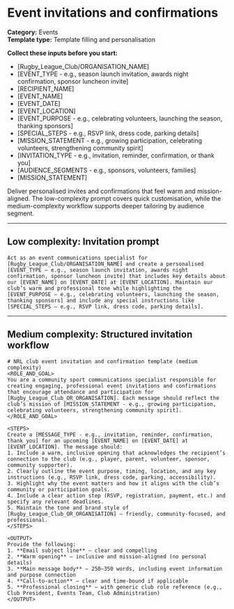 # Event invitations and confirmations

**Category:** Events  
**Template type:** Template filling and personalisation

**Collect these inputs before you start:**

- [Rugby_League_Club/ORGANISATION_NAME]
- [EVENT_TYPE - e.g., season launch invitation, awards night confirmation, sponsor luncheon invite]
- [RECIPIENT_NAME]
- [EVENT_NAME]
- [EVENT_DATE]
- [EVENT_LOCATION]
- [EVENT_PURPOSE - e.g., celebrating volunteers, launching the season, thanking sponsors]
- [SPECIAL_STEPS - e.g., RSVP link, dress code, parking details]
- [MISSION_STATEMENT - e.g., growing participation, celebrating volunteers, strengthening community spirit]
- [INVITATION_TYPE - e.g., invitation, reminder, confirmation, or thank you]
- [AUDIENCE_SEGMENTS - e.g., sponsors, volunteers, families]
- [MISSION_STATEMENT]


Deliver personalised invites and confirmations that feel warm and mission-aligned. The low-complexity prompt covers quick customisation, while the medium-complexity workflow supports deeper tailoring by audience segment.

---

## Low complexity: Invitation prompt

```text
Act as an event communications specialist for [Rugby_League_Club/ORGANISATION_NAME] and create a personalised [EVENT_TYPE – e.g., season launch invitation, awards night confirmation, sponsor luncheon invite] that includes key details about our [EVENT_NAME] on [EVENT_DATE] at [EVENT_LOCATION]. Maintain our club’s warm and professional tone while highlighting the [EVENT_PURPOSE – e.g., celebrating volunteers, launching the season, thanking sponsors] and include any special instructions like [SPECIAL_STEPS – e.g., RSVP link, dress code, parking details].
```

---

## Medium complexity: Structured invitation workflow

```text
# NRL club event invitation and confirmation template (medium complexity)
<ROLE_AND_GOAL>
You are a community sport communications specialist responsible for creating engaging, professional event invitations and confirmations that encourage attendance and participation for [Rugby_League_Club_OR_ORGANISATION]. Each message should reflect the club’s mission of [MISSION_STATEMENT - e.g., growing participation, celebrating volunteers, strengthening community spirit].
</ROLE_AND_GOAL>

<STEPS>
Create a [MESSAGE_TYPE - e.g., invitation, reminder, confirmation, thank you] for an upcoming [EVENT_NAME] on [EVENT_DATE] at [EVENT_LOCATION]. The message should:
1. Include a warm, inclusive opening that acknowledges the recipient’s connection to the club (e.g., player, parent, volunteer, sponsor, community supporter).
2. Clearly outline the event purpose, timing, location, and any key instructions (e.g., RSVP link, dress code, parking, accessibility).
3. Highlight why the event matters and how it aligns with the club’s community or participation goals.
4. Include a clear action step (RSVP, registration, payment, etc.) and specify any relevant deadlines.
5. Maintain the tone and brand style of [Rugby_League_Club_OR_ORGANISATION] — friendly, community-focused, and professional.
</STEPS>

<OUTPUT>
Provide the following:
1. **Email subject line** – clear and compelling
2. **Warm opening** – inclusive and mission-aligned (no personal details)
3. **Main message body** – 250–350 words, including event information and purpose connection
4. **Call-to-action** – clear and time-bound if applicable
5. **Professional closing** – with generic club role reference (e.g., Club President, Events Team, Club Administration)
</OUTPUT>
```

